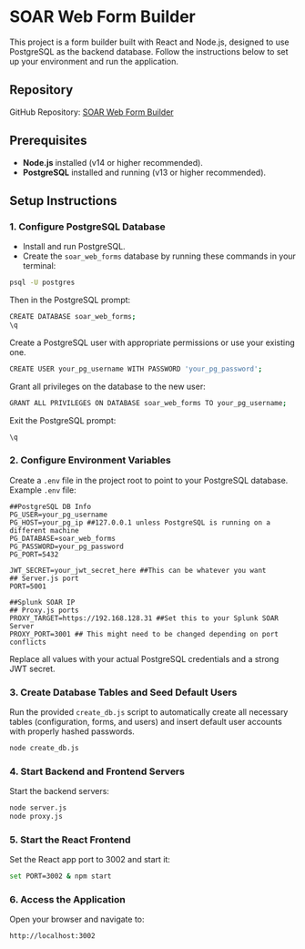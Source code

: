 # SOAR Web Form Builder

This project is a form builder built with React and Node.js, designed to use PostgreSQL as the backend database. Follow the instructions below to set up your environment and run the application.

## Repository

GitHub Repository: [SOAR Web Form Builder](https://github.com/BeardedInfoSec/soar_web_forms)

## Prerequisites

- **Node.js** installed (v14 or higher recommended).
- **PostgreSQL** installed and running (v13 or higher recommended).

## Setup Instructions

### 1. Configure PostgreSQL Database

- Install and run PostgreSQL.
- Create the `soar_web_forms` database by running these commands in your terminal:

```bash
psql -U postgres
```
Then in the PostgreSQL prompt:
```bash
CREATE DATABASE soar_web_forms;
\q
```
Create a PostgreSQL user with appropriate permissions or use your existing one.

```bash
CREATE USER your_pg_username WITH PASSWORD 'your_pg_password';
```

Grant all privileges on the database to the new user:

```bash
GRANT ALL PRIVILEGES ON DATABASE soar_web_forms TO your_pg_username;
```
Exit the PostgreSQL prompt:
```bash
\q
```

### 2. Configure Environment Variables

Create a `.env` file in the project root to point to your PostgreSQL database. Example `.env` file:

```env
##PostgreSQL DB Info
PG_USER=your_pg_username
PG_HOST=your_pg_ip ##127.0.0.1 unless PostgreSQL is running on a different machine
PG_DATABASE=soar_web_forms
PG_PASSWORD=your_pg_password
PG_PORT=5432

JWT_SECRET=your_jwt_secret_here ##This can be whatever you want
## Server.js port
PORT=5001

##Splunk SOAR IP
## Proxy.js ports
PROXY_TARGET=https://192.168.128.31 ##Set this to your Splunk SOAR Server
PROXY_PORT=3001 ## This might need to be changed depending on port conflicts
```
Replace all values with your actual PostgreSQL credentials and a strong JWT secret.

### 3. Create Database Tables and Seed Default Users
Run the provided `create_db.js` script to automatically create all necessary tables (configuration, forms, and users) and insert default user accounts with properly hashed passwords.

```bash
node create_db.js
```

### 4. Start Backend and Frontend Servers
Start the backend servers:
```bash
node server.js
node proxy.js
```

### 5. Start the React Frontend
Set the React app port to 3002 and start it:
```bash
set PORT=3002 & npm start
```

### 6. Access the Application
Open your browser and navigate to:
```bash
http://localhost:3002
```
